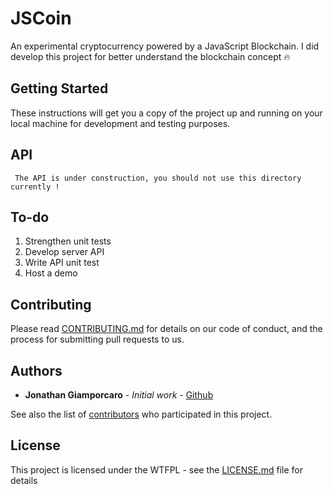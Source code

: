 # JSCoin

An experimental cryptocurrency powered by a JavaScript Blockchain. I did develop this project for better understand the blockchain concept 🔥

## Getting Started

These instructions will get you a copy of the project up and running on your local machine for development and testing purposes.

## API

``` The API is under construction, you should not use this directory currently !```

## To-do

1. Strengthen unit tests
2. Develop server API
3. Write API unit test
4. Host a demo

## Contributing

Please read [CONTRIBUTING.md](https://gist.github.com/jonathangiamp/64db04e6b25cbd2268dd57eef918a1d5) for details on our code of conduct, and the process for submitting pull requests to us.

## Authors

* **Jonathan Giamporcaro** - *Initial work* - [Github](https://github.com/jonathangiamp)

See also the list of [contributors](https://github.com/jonathangiamp/js-coin/contributors) who participated in this project.

## License

This project is licensed under the WTFPL - see the [LICENSE.md](LICENSE.md) file for details